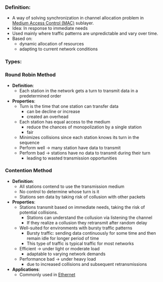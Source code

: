 ### Definition:
- A way of solving synchronization in channel allocation problem in [Medium Access Control (MAC)](Medium%20Access%20Control%20(MAC).md) sublayer.
- Idea: In response to immediate needs
- Used mainly where traffic patterns are unpredictable and vary over time.
- Based on:
	- dynamic allocation of resources
	- adapting to current network conditions
### Types:
### Round Robin Method
- **Definition**:
	- Each station in the network gets a turn to transmit data in a predetermined order
- **Properties**:
	- Turn is the time that one station can transfer data
		- can be decline or increase
		- created an overhead
	- Each station has equal access to the medium
		- reduce the chances of monopolization by a single station
		- fair
	- Minimizes collisions since each station knows its turn in the sequence
	- Perform well -> many station have data to transmit
	- Perform bad -> stations have no data to transmit during their turn
		- leading to wasted transmission opportunities
### Contention Method
- **Definition**: 
	- All stations contend to use the transmission medium
	- No control to determine whose turn is it
	- Stations sen data by taking risk of collusion with other packets
- **Properties**:
	- Stations transmit based on immediate needs, taking the risk of potential collisions.
		- Stations can understand the collusion via listening the channel
		- If they realize a collusion they retransmit after random delay
	- Well-suited for environments with bursty traffic patterns
		- Bursty traffic: sending data continuously for some time and then remain idle for longer period of time
		- This type of traffic is typical traffic for most networks
	- Efficient -> under light or moderate load
		-  adaptable to varying network demands
	- Performance bad -> under heavy load
		- due to increased collisions and subsequent retransmissions
- **Applications**:
	- Commonly used in [Ethernet](Ethernet.md)

